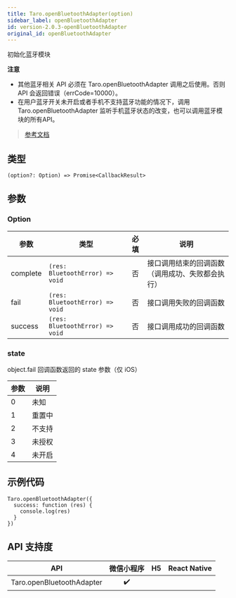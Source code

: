 ```yaml
---
title: Taro.openBluetoothAdapter(option)
sidebar_label: openBluetoothAdapter
id: version-2.0.3-openBluetoothAdapter
original_id: openBluetoothAdapter
---
```


初始化蓝牙模块

**注意**
- 其他蓝牙相关 API 必须在 Taro.openBluetoothAdapter 调用之后使用。否则 API 会返回错误（errCode=10000）。
- 在用户蓝牙开关未开启或者手机不支持蓝牙功能的情况下，调用 Taro.openBluetoothAdapter 监听手机蓝牙状态的改变，也可以调用蓝牙模块的所有API。

> [参考文档](https://developers.weixin.qq.com/miniprogram/dev/api/device/bluetooth/wx.openBluetoothAdapter.html)

## 类型

```tsx
(option?: Option) => Promise<CallbackResult>
```

## 参数

### Option

| 参数 | 类型 | 必填 | 说明 |
| --- | --- | :---: | --- |
| complete | `(res: BluetoothError) => void` | 否 | 接口调用结束的回调函数（调用成功、失败都会执行） |
| fail | `(res: BluetoothError) => void` | 否 | 接口调用失败的回调函数 |
| success | `(res: BluetoothError) => void` | 否 | 接口调用成功的回调函数 |

### state

object.fail 回调函数返回的 state 参数（仅 iOS）

| 参数 | 说明 |
| --- | --- |
| 0 | 未知 |
| 1 | 重置中 |
| 2 | 不支持 |
| 3 | 未授权 |
| 4 | 未开启 |

## 示例代码

```tsx
Taro.openBluetoothAdapter({
  success: function (res) {
    console.log(res)
  }
})
```

## API 支持度

| API | 微信小程序 | H5 | React Native |
| :---: | :---: | :---: | :---: |
| Taro.openBluetoothAdapter | ✔️ |  |  |
